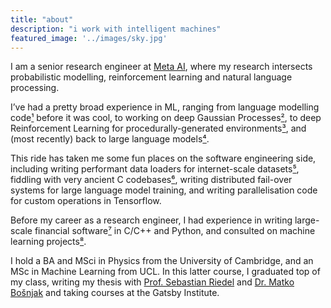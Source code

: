 ```yaml
---
title: "about"
description: "i work with intelligent machines"
featured_image: '../images/sky.jpg'
---
```


I am a senior research engineer at [Meta AI](https://ai.facebook.com/), where my research intersects probabilistic modelling, reinforcement learning and natural language processing.

I’ve had a pretty broad experience in ML, ranging from language modelling code[¹](https://github.com/condnsdmatters/ucl-thesis/blob/master/Thesis.pdf) before it was cool, to working on deep Gaussian Processes[²](https://arxiv.org/abs/2104.05674v1), to deep Reinforcement Learning for procedurally-generated environments[³](https://github.com/facebookresearch/nle/), and (most recently) back to large language models[⁴](https://arxiv.org/abs/2302.13971).


This ride has taken me some fun places on the software engineering side, including writing performant data loaders for internet-scale datasets[⁵](https://arxiv.org/abs/2211.00539), fiddling with very ancient C codebases[⁶](https://github.com/facebookresearch/nle/), writing distributed fail-over systems for large language model training, and writing parallelisation code for custom operations in Tensorflow.

Before my career as a research engineer, I had experience in writing large-scale financial software[⁷](https://www.bloomberg.com/terminal) in C/C++ and Python, and consulted on machine learning projects[⁸](https://cantwait.ideo.com/).

I hold a BA and MSci in Physics from the University of Cambridge, and an MSc in Machine Learning from UCL. In this latter course, I graduated top of my class, writing my thesis with [Prof. Sebastian Riedel](https://scholar.google.com/citations?user=AcCtcrsAAAAJ) and [Dr. Matko Bošnjak](https://scholar.google.com/citations?hl=en&user=JDaHecMAAAAJ) and taking courses at the Gatsby Institute.



<!-- I currently work at [Prowler.io](https://www.prowler.io/research) as a research engineer, in our probabilistic modelling team. -->


<!--
**work**

* machine learning engineer @ Prowler.io
* senior consultant @ Recognitive.ai
* freelance consultant @ IDEO
* financial software developer @ Bloomberg LP

**education**

* machine learning msc @ University College London
* rc alum @ The Recurse Centre
* physics msci & ba @ Cambridge University


**projects**

most of my paid work is not open source. however there are a number of projects i am particularly proud of. you can see them here. if you're interested in a project or working with me, drop me an email. -->

